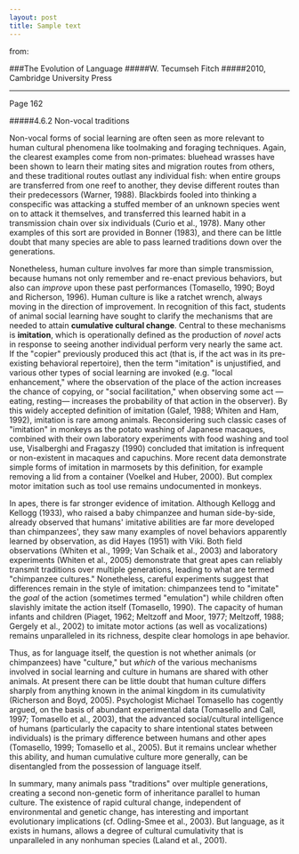 ```yaml
---
layout: post
title: Sample text
---
```


from:

###The Evolution of Language
#####W. Tecumseh Fitch
#####2010, Cambridge University Press

-----

Page 162

#####4.6.2 Non-vocal traditions

Non-vocal forms of social learning are often seen as more relevant to human cultural phenomena like toolmaking and foraging techniques. Again, the clearest examples come from non-primates: bluehead wrasses have been shown to learn their mating sites and migration routes from others, and these traditional routes outlast any individual fish: when entire groups are transferred from one reef to another, they devise different routes than their predecessors (Warner, 1988). Blackbirds fooled into thinking a conspecific was attacking a stuffed member of an unknown species went on to attack it themselves, and transferred this learned habit in a transmission chain over six individuals (Curio et al., 1978). Many other examples of this sort are provided in Bonner (1983), and there can be little doubt that many species are able to pass learned traditions down over the generations.

Nonetheless, human culture involves far more than simple transmission, because humans not only remember and re-enact previous behaviors, but also can *improve* upon these past performances (Tomasello, 1990; Boyd and Richerson, 1996). Human culture is like a ratchet wrench, always moving in the direction of improvement. In recognition of this fact, students of animal social learning have sought to clarify the mechanisms that are needed to attain **cumulative cultural change**. Central to these mechanisms is **imitation**, which is operationally defined as the production of *novel* acts in response to seeing another individual perform very nearly the same act. If the "copier" previously produced this act (that is, if the act was in its pre-existing behavioral repertoire), then the term "imitation" is unjustified, and various other types of social learning are invoked (e.g. "local enhancement," where the observation of the place of the action increases the chance of copying, or "social facilitation," when observing some act &mdash;eating, resting&mdash; increases the probability of that action in the observer). By this widely accepted definition of imitation (Galef, 1988; Whiten and Ham, 1992), imitation is rare among animals. Reconsidering such classic cases of "imitation" in monkeys as the potato washing of Japanese macaques, combined with their own laboratory experiments with food washing and tool use, Visalberghi and Fragaszy (1990) concluded that imitation is infrequent or non-existent in macaques and capuchins. More recent data demonstrate simple forms of imitation in marmosets by this definition, for example removing a lid from a container (Voelkel and Huber, 2000). But complex motor imitation such as tool use remains undocumented in monkeys.

In apes, there is far stronger evidence of imitation. Although Kellogg and Kellogg (1933), who raised a baby chimpanzee and human side-by-side, already observed that humans' imitative abilities are far more developed than chimpanzees', they saw many examples of novel behaviors apparently learned by observation, as did Hayes (1951) with Viki. Both field observations (Whiten et al., 1999; Van Schaik et al., 2003) and laboratory experiments (Whiten et al., 2005) demonstrate that great apes can reliably transmit traditions over multiple generations, leading to what are termed "chimpanzee cultures." Nonetheless, careful experiments suggest that differences remain in the style of imitation: chimpanzees tend to "imitate" the *goal* of the action (sometimes termed "emulation") while children often slavishly imitate the action itself (Tomasello, 1990). The capacity of human infants and children (Piaget, 1962; Meltzoff and Moor, 1977; Meltzoff, 1988; Gergely et al., 2002) to imitate motor actions (as well as vocalizations) remains unparalleled in its richness, despite clear homologs in ape behavior.

Thus, as for language itself, the question is not whether animals (or chimpanzees) have "culture," but *which* of the various mechanisms involved in social learning and culture in humans are shared with other animals. At present there can be little doubt that human culture differs sharply from anything known in the animal kingdom in its cumulativity (Richerson and Boyd, 2005). Psychologist Michael Tomasello has cogently argued, on the basis of abundant experimental data (Tomasello and Call, 1997; Tomasello et al., 2003), that the advanced social/cultural intelligence of humans (particularly the capacity to share intentional states between individuals) is the primary difference between humans and other apes (Tomasello, 1999; Tomasello et al., 2005). But it remains unclear whether this ability, and human cumulative culture more generally, can be disentangled from the possession of language itself.

In summary, many animals pass "traditions" over multiple generations, creating a second non-genetic form of inheritance parallel to human culture. The existence of rapid cultural change, independent of environmental and genetic change, has interesting and important evolutionary implications (cf. Odling-Smee et al., 2003). But language, as it exists in humans, allows a degree of cultural cumulativity that is unparalleled in any nonhuman species (Laland et al., 2001).
